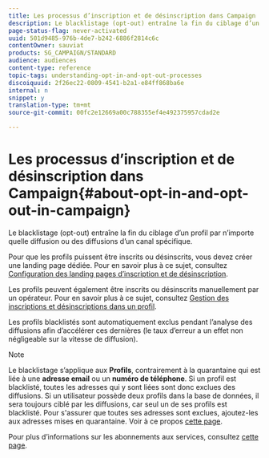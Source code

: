 ```yaml
---
title: Les processus d’inscription et de désinscription dans Campaign
description: Le blacklistage (opt-out) entraîne la fin du ciblage d’un profil par n’importe quelle diffusion ou des diffusions d’un canal spécifique.
page-status-flag: never-activated
uuid: 501d9485-976b-4de7-b242-6886f2814c6c
contentOwner: sauviat
products: SG_CAMPAIGN/STANDARD
audience: audiences
content-type: reference
topic-tags: understanding-opt-in-and-opt-out-processes
discoiquuid: 2f26ec22-0809-4541-b2a1-e84ff868ba6e
internal: n
snippet: y
translation-type: tm+mt
source-git-commit: 00fc2e12669a00c788355ef4e492375957cdad2e

---
```



# Les processus d’inscription et de désinscription dans Campaign{#about-opt-in-and-opt-out-in-campaign}

Le blacklistage (opt-out) entraîne la fin du ciblage d’un profil par n’importe quelle diffusion ou des diffusions d’un canal spécifique.

Pour que les profils puissent être inscrits ou désinscrits, vous devez créer une landing page dédiée. Pour en savoir plus à ce sujet, consultez [Configuration des landing pages d’inscription et de désinscription](../../audiences/using/managing-opt-in-and-opt-out-in-campaign.md#setting-up-opt-in-and-opt-out-landing-pages).

Les profils peuvent également être inscrits ou désinscrits manuellement par un opérateur. Pour en savoir plus à ce sujet, consultez [Gestion des inscriptions et désinscriptions dans un profil](../../audiences/using/managing-opt-in-and-opt-out-in-campaign.md#managing-opt-in-and-opt-out-from-a-profile).

Les profils blacklistés sont automatiquement exclus pendant l’analyse des diffusions afin d’accélérer ces dernières (le taux d’erreur a un effet non négligeable sur la vitesse de diffusion).

>[!NOTE]
>
>Le blacklistage s’applique aux **Profils**, contrairement à la quarantaine qui est liée à une **adresse email** ou un **numéro de téléphone**. Si un profil est blacklisté, toutes les adresses qui y sont liées sont donc exclues des diffusions. Si un utilisateur possède deux profils dans la base de données, il sera toujours ciblé par les diffusions, car seul un de ses profils est blacklisté. Pour s'assurer que toutes ses adresses sont exclues, ajoutez-les aux adresses mises en quarantaine. Voir à ce propos [cette page](../../sending/using/understanding-quarantine-management.md#identifying-quarantined-addresses-for-the-entire-platform).

Pour plus d’informations sur les abonnements aux services, consultez [cette page](../../audiences/using/about-subscriptions.md).
